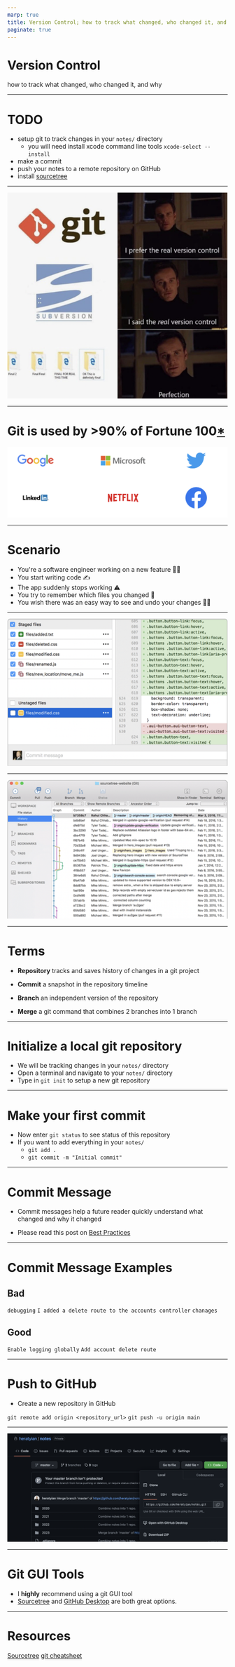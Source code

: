 ```yaml
---
marp: true
title: Version Control; how to track what changed, who changed it, and why
paginate: true
---
```


# Version Control
how to track what changed, who changed it, and why

---

# TODO
* setup git to track changes in your `notes/` directory
  * you will need install xcode command line tools `xcode-select --install`
* make a commit
* push your notes to a remote repository on GitHub
* install [sourcetree](https://www.sourcetreeapp.com/)

---


![bg contain](git-meme.png)

---

# Git is used by >90% of Fortune 100[*](https://octoverse.github.com)

![](git-companies.png)

---

# Scenario
* You're a software engineer working on a new feature 🧑‍💻
* You start writing code ✍️
* The app suddenly stops working ⚠️
* You try to remember which files you changed 🤷
* You wish there was an easy way to see and undo your changes 🧞‍♀️

---

![bg contain](sourcetree-working.png)

---

![bg contain](sourcetree-branch.png)

---

# Terms

* **Repository**
tracks and saves history of changes in a git project

* **Commit**
a snapshot in the repository timeline
* **Branch**
an independent version of the repository
* **Merge**
a git command that combines 2 branches into 1 branch

---

# Initialize a local git repository

* We will be tracking changes in your `notes/` directory
* Open a terminal and navigate to your `notes/` directory
* Type in `git init` to setup a new git repository


___

# Make your first commit

* Now enter `git status` to see status of this repository
* If you want to add everything in your `notes/`
  * `git add .`
  * `git commit -m "Initial commit"`


---
# Commit Message

* Commit messages help a future reader quickly understand what changed and why it changed

* Please read this post on [Best Practices](https://initialcommit.com/blog/git-commit-messages-best-practices)

___

# Commit Message Examples

## Bad

`debugging`
`I added a delete route to the accounts controller`
`chanages`

## Good

`Enable logging globally`
`Add account delete route`


___

# Push to GitHub

* Create a new repository in GitHub

`git remote add origin <repository_url>`
`git push -u origin main`

---

![contain](github-repo.png)

---

# Git GUI Tools
* I **highly** recommend using a git GUI tool
* [Sourcetree](https://sourcetreeapp.com) and [GitHub Desktop](https://desktop.github.com/) are both great options.

---

# Resources


[Sourcetree](https://sourcetreeapp.com)
[git cheatsheet](https://education.github.com/git-cheat-sheet-education.pdf)

